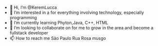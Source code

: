 - 👋 Hi, I’m @KeremLucca
- 👀 I’m interested in a for everything involving technology, especially programming 
- 🌱 I’m currently learning Phyton,Java, C++, HTML 
- 💞️ I’m looking to collaborate on for me to grow in the area and become a fullstack developer
- 📫 How to reach me São Paulo Rua Rosa musgo 

<!---
KeremLucca/KeremLucca is a ✨ special ✨ repository because its `README.md` (this file) appears on your GitHub profile.
You can click the Preview link to take a look at your changes.
--->
